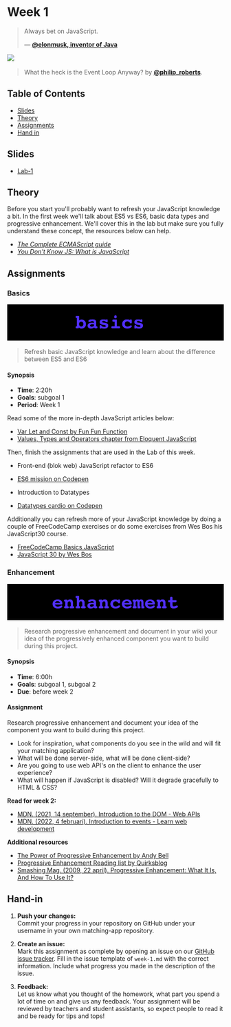 # Week 1

> Always bet on JavaScript.
>
> — [**@elonmusk, inventor of Java**][quote-author]

[![][inspiration-cover]][inspiration-link]

> What the heck is the Event Loop Anyway? by [**@philip_roberts**][inspiration-author].

## Table of Contents

* [Slides](#slides)
* [Theory](#theory)
* [Assignments](#assignments)
* [Hand in](#hand-in)

## Slides
* [Lab-1][lab1]

## Theory
Before you start you'll probably want to refresh your JavaScript knowledge a bit. In the first week we'll talk about ES5 vs ES6, basic data types and progressive enhancement. We'll cover this in the lab but make sure you fully understand these concept, the resources below can help.

* [_The Complete ECMAScript guide_][ecma-guide]
* [_You Don't Know JS: What is JavaScript_][what-js]

## Assignments

### Basics
![Basics Banner](assets/banners/basics.png)
> Refresh basic JavaScript knowledge and learn about the difference between ES5 and ES6

#### Synopsis

*  **Time**: 2:20h
*  **Goals**: subgoal 1
*  **Period**: Week 1

Read some of the more in-depth JavaScript articles below:

*  [Var Let and Const by Fun Fun Function](https://www.youtube.com/watch?v=sjyJBL5fkp8)
* [Values, Types and Operators chapter from Eloquent JavaScript](https://eloquentjavascript.net/01_values.html)

Then, finish the assignments that are used in the Lab of this week. 

* Front-end (blok web) JavaScript refactor to ES6
* [ES6 mission on Codepen](https://codepen.io/robertspier/pen/oNMrYyo)

* Introduction to Datatypes
* [Datatypes cardio on Codepen](https://codepen.io/robertspier/pen/BaPgQEE)

Additionally you can refresh more of your JavaScript knowledge by doing a couple of FreeCodeCamp exercises or do some exercises from Wes Bos his JavaScript30 course. 

* [FreeCodeCamp Basics JavaScript](https://www.freecodecamp.org)
* [JavaScript 30 by Wes Bos](https://javascript30.com)


### Enhancement

![Enhancement banner](assets/banners/enhancement.png)
> Research progressive enhancement and document in your wiki your idea of the progressively enhanced component you want to build during this project.

#### Synopsis

*  **Time**: 6:00h
*  **Goals**: subgoal 1, subgoal 2
*  **Due**: before week 2

#### Assignment
Research progressive enhancement and document your idea of the component you want to build during this project.

* Look for inspiration, what components do you see in the wild and will fit your matching application?
* What will be done server-side, what will be done client-side?
* Are you going to use web API's on the client to enhance the user experience?
* What will happen if JavaScript is disabled? Will it degrade gracefully to HTML & CSS?

**Read for week 2:**
* [MDN. (2021, 14 september). Introduction to the DOM - Web APIs](https://developer.mozilla.org/en-US/docs/Web/API/Document_Object_Model/Introduction)
* [MDN. (2022, 4 februari). Introduction to events - Learn web development ](https://developer.mozilla.org/en-US/docs/Learn/JavaScript/Building_blocks/Events)

**Additional resources**
* [The Power of Progressive Enhancement by Andy Bell](https://archive.hankchizljaw.com/wrote/the-power-of-progressive-enhancement/)
* [Progressive Enhancement Reading list by Quirksblog](https://www.quirksmode.org/blog/archives/2021/02/progressive_enh_1.html)
* [Smashing Mag. (2009, 22 april). Progressive Enhancement: What It Is, And How To Use It?](https://www.smashingmagazine.com/2009/04/progressive-enhancement-what-it-is-and-how-to-use-it/)

## Hand-in

1. **Push your changes:**  
Commit your progress in your repository on GitHub under your username in your own matching-app repository.

2. **Create an issue:**  
Mark this assignment as complete by opening an issue on our [GitHub issue tracker][issues]. Fill in the issue template of `week-1.md` with the correct information. Include what progress you made in the description of the issue.

3. **Feedback:**  
Let us know what you thought of the homework, what part you spend a lot of time on and give us any feedback. Your assignment will be reviewed by teachers and student assistants, so expect people to read it and be ready for tips and tops!



[quote-author]: https://beginnerjavascript.com
[inspiration-cover]: assets/images/event-loop.png
[inspiration-link]: http://latentflip.com/loupe/
[inspiration-author]: https://twitter.com/philip_roberts?lang=en

[ecma-guide]: https://flaviocopes.com/ecmascript/
[what-js]: https://github.com/getify/You-Dont-Know-JS/blob/2nd-ed/get-started/ch1.md
[node-npm]: https://nodejs.dev/learn/an-introduction-to-the-npm-package-manager

[issues]: https://github.com/cmda-bt/fe-course-21-22/issues/new/choose

[lab1]: /slides/fe_lab-1-21-22.pdf